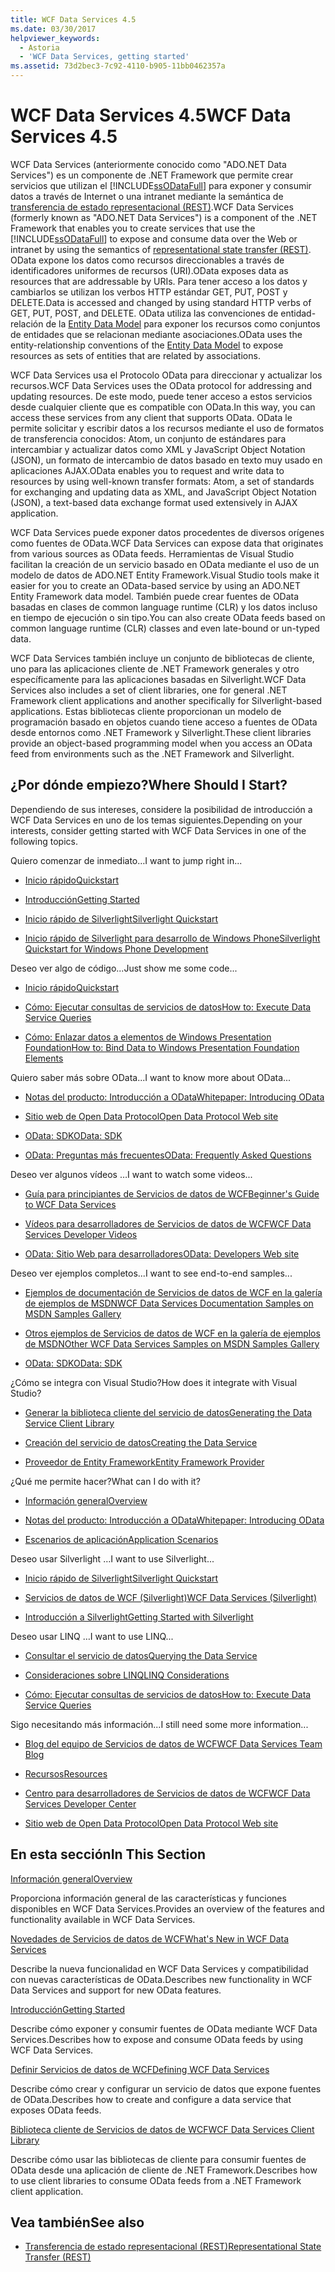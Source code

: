 ```yaml
---
title: WCF Data Services 4.5
ms.date: 03/30/2017
helpviewer_keywords:
  - Astoria
  - 'WCF Data Services, getting started'
ms.assetid: 73d2bec3-7c92-4110-b905-11bb0462357a
---
```

# <a name="wcf-data-services-45"></a><span data-ttu-id="f8c38-102">WCF Data Services 4.5</span><span class="sxs-lookup"><span data-stu-id="f8c38-102">WCF Data Services 4.5</span></span>

<span data-ttu-id="f8c38-103">WCF Data Services (anteriormente conocido como "ADO.NET Data Services") es un componente de .NET Framework que permite crear servicios que utilizan el [!INCLUDE[ssODataFull](../../../../includes/ssodatafull-md.md)] para exponer y consumir datos a través de Internet o una intranet mediante la semántica de [ transferencia de estado representacional (REST)](https://go.microsoft.com/fwlink/?LinkId=113919).</span><span class="sxs-lookup"><span data-stu-id="f8c38-103">WCF Data Services (formerly known as "ADO.NET Data Services") is a component of the .NET Framework that enables you to create services that use the [!INCLUDE[ssODataFull](../../../../includes/ssodatafull-md.md)] to expose and consume data over the Web or intranet by using the semantics of [representational state transfer (REST)](https://go.microsoft.com/fwlink/?LinkId=113919).</span></span> <span data-ttu-id="f8c38-104">OData expone los datos como recursos direccionables a través de identificadores uniformes de recursos (URI).</span><span class="sxs-lookup"><span data-stu-id="f8c38-104">OData exposes data as resources that are addressable by URIs.</span></span> <span data-ttu-id="f8c38-105">Para tener acceso a los datos y cambiarlos se utilizan los verbos HTTP estándar GET, PUT, POST y DELETE.</span><span class="sxs-lookup"><span data-stu-id="f8c38-105">Data is accessed and changed by using standard HTTP verbs of GET, PUT, POST, and DELETE.</span></span> <span data-ttu-id="f8c38-106">OData utiliza las convenciones de entidad-relación de la [Entity Data Model](../../../../docs/framework/data/adonet/entity-data-model.md) para exponer los recursos como conjuntos de entidades que se relacionan mediante asociaciones.</span><span class="sxs-lookup"><span data-stu-id="f8c38-106">OData uses the entity-relationship conventions of the [Entity Data Model](../../../../docs/framework/data/adonet/entity-data-model.md) to expose resources as sets of entities that are related by associations.</span></span>

<span data-ttu-id="f8c38-107">WCF Data Services usa el Protocolo OData para direccionar y actualizar los recursos.</span><span class="sxs-lookup"><span data-stu-id="f8c38-107">WCF Data Services uses the OData protocol for addressing and updating resources.</span></span> <span data-ttu-id="f8c38-108">De este modo, puede tener acceso a estos servicios desde cualquier cliente que es compatible con OData.</span><span class="sxs-lookup"><span data-stu-id="f8c38-108">In this way, you can access these services from any client that supports OData.</span></span> <span data-ttu-id="f8c38-109">OData le permite solicitar y escribir datos a los recursos mediante el uso de formatos de transferencia conocidos: Atom, un conjunto de estándares para intercambiar y actualizar datos como XML y JavaScript Object Notation (JSON), un formato de intercambio de datos basado en texto muy usado en aplicaciones AJAX.</span><span class="sxs-lookup"><span data-stu-id="f8c38-109">OData enables you to request and write data to resources by using well-known transfer formats: Atom, a set of standards for exchanging and updating data as XML, and JavaScript Object Notation (JSON), a text-based data exchange format used extensively in AJAX application.</span></span>

<span data-ttu-id="f8c38-110">WCF Data Services puede exponer datos procedentes de diversos orígenes como fuentes de OData.</span><span class="sxs-lookup"><span data-stu-id="f8c38-110">WCF Data Services can expose data that originates from various sources as OData feeds.</span></span> <span data-ttu-id="f8c38-111">Herramientas de Visual Studio facilitan la creación de un servicio basado en OData mediante el uso de un modelo de datos de ADO.NET Entity Framework.</span><span class="sxs-lookup"><span data-stu-id="f8c38-111">Visual Studio tools make it easier for you to create an OData-based service by using an ADO.NET Entity Framework data model.</span></span> <span data-ttu-id="f8c38-112">También puede crear fuentes de OData basadas en clases de common language runtime (CLR) y los datos incluso en tiempo de ejecución o sin tipo.</span><span class="sxs-lookup"><span data-stu-id="f8c38-112">You can also create OData feeds based on common language runtime (CLR) classes and even late-bound or un-typed data.</span></span>

<span data-ttu-id="f8c38-113">WCF Data Services también incluye un conjunto de bibliotecas de cliente, uno para las aplicaciones cliente de .NET Framework generales y otro específicamente para las aplicaciones basadas en Silverlight.</span><span class="sxs-lookup"><span data-stu-id="f8c38-113">WCF Data Services also includes a set of client libraries, one for general .NET Framework client applications and another specifically for Silverlight-based applications.</span></span> <span data-ttu-id="f8c38-114">Estas bibliotecas cliente proporcionan un modelo de programación basado en objetos cuando tiene acceso a fuentes de OData desde entornos como .NET Framework y Silverlight.</span><span class="sxs-lookup"><span data-stu-id="f8c38-114">These client libraries provide an object-based programming model when you access an OData feed from environments such as the .NET Framework and Silverlight.</span></span>

## <a name="where-should-i-start"></a><span data-ttu-id="f8c38-115">¿Por dónde empiezo?</span><span class="sxs-lookup"><span data-stu-id="f8c38-115">Where Should I Start?</span></span>

<span data-ttu-id="f8c38-116">Dependiendo de sus intereses, considere la posibilidad de introducción a WCF Data Services en uno de los temas siguientes.</span><span class="sxs-lookup"><span data-stu-id="f8c38-116">Depending on your interests, consider getting started with WCF Data Services in one of the following topics.</span></span>

<span data-ttu-id="f8c38-117">Quiero comenzar de inmediato…</span><span class="sxs-lookup"><span data-stu-id="f8c38-117">I want to jump right in...</span></span>

-   [<span data-ttu-id="f8c38-118">Inicio rápido</span><span class="sxs-lookup"><span data-stu-id="f8c38-118">Quickstart</span></span>](../../../../docs/framework/data/wcf/quickstart-wcf-data-services.md)

-   [<span data-ttu-id="f8c38-119">Introducción</span><span class="sxs-lookup"><span data-stu-id="f8c38-119">Getting Started</span></span>](../../../../docs/framework/data/wcf/getting-started-with-wcf-data-services.md)

-   [<span data-ttu-id="f8c38-120">Inicio rápido de Silverlight</span><span class="sxs-lookup"><span data-stu-id="f8c38-120">Silverlight Quickstart</span></span>](https://go.microsoft.com/fwlink/?LinkID=192782)

-   [<span data-ttu-id="f8c38-121">Inicio rápido de Silverlight para desarrollo de Windows Phone</span><span class="sxs-lookup"><span data-stu-id="f8c38-121">Silverlight Quickstart for Windows Phone Development</span></span>](https://go.microsoft.com/fwlink/?LinkID=214535)

<span data-ttu-id="f8c38-122">Deseo ver algo de código...</span><span class="sxs-lookup"><span data-stu-id="f8c38-122">Just show me some code...</span></span>

-   [<span data-ttu-id="f8c38-123">Inicio rápido</span><span class="sxs-lookup"><span data-stu-id="f8c38-123">Quickstart</span></span>](../../../../docs/framework/data/wcf/quickstart-wcf-data-services.md)

-   [<span data-ttu-id="f8c38-124">Cómo: Ejecutar consultas de servicios de datos</span><span class="sxs-lookup"><span data-stu-id="f8c38-124">How to: Execute Data Service Queries</span></span>](../../../../docs/framework/data/wcf/how-to-execute-data-service-queries-wcf-data-services.md)

-   [<span data-ttu-id="f8c38-125">Cómo: Enlazar datos a elementos de Windows Presentation Foundation</span><span class="sxs-lookup"><span data-stu-id="f8c38-125">How to: Bind Data to Windows Presentation Foundation Elements</span></span>](../../../../docs/framework/data/wcf/bind-data-to-wpf-elements-wcf-data-services.md)

<span data-ttu-id="f8c38-126">Quiero saber más sobre OData...</span><span class="sxs-lookup"><span data-stu-id="f8c38-126">I want to know more about OData...</span></span>

 -   [<span data-ttu-id="f8c38-127">Notas del producto: Introducción a OData</span><span class="sxs-lookup"><span data-stu-id="f8c38-127">Whitepaper: Introducing OData</span></span>](https://go.microsoft.com/fwlink/?LinkId=220867)

-   [<span data-ttu-id="f8c38-128">Sitio web de Open Data Protocol</span><span class="sxs-lookup"><span data-stu-id="f8c38-128">Open Data Protocol Web site</span></span>](https://go.microsoft.com/fwlink/?LinkID=184554)

-   [<span data-ttu-id="f8c38-129">OData: SDK</span><span class="sxs-lookup"><span data-stu-id="f8c38-129">OData: SDK</span></span>](https://go.microsoft.com/fwlink/?LinkID=185248)

-   [<span data-ttu-id="f8c38-130">OData: Preguntas más frecuentes</span><span class="sxs-lookup"><span data-stu-id="f8c38-130">OData: Frequently Asked Questions</span></span>](https://go.microsoft.com/fwlink/?LinkId=185867)

<span data-ttu-id="f8c38-131">Deseo ver algunos vídeos …</span><span class="sxs-lookup"><span data-stu-id="f8c38-131">I want to watch some videos...</span></span>

-   [<span data-ttu-id="f8c38-132">Guía para principiantes de Servicios de datos de WCF</span><span class="sxs-lookup"><span data-stu-id="f8c38-132">Beginner's Guide to WCF Data Services</span></span>](https://go.microsoft.com/fwlink/?LinkId=220864)

-   [<span data-ttu-id="f8c38-133">Vídeos para desarrolladores de Servicios de datos de WCF</span><span class="sxs-lookup"><span data-stu-id="f8c38-133">WCF Data Services Developer Videos</span></span>](https://go.microsoft.com/fwlink/?LinkId=220861)

-   [<span data-ttu-id="f8c38-134">OData: Sitio Web para desarrolladores</span><span class="sxs-lookup"><span data-stu-id="f8c38-134">OData: Developers Web site</span></span>](https://go.microsoft.com/fwlink/?LinkId=185866)

<span data-ttu-id="f8c38-135">Deseo ver ejemplos completos...</span><span class="sxs-lookup"><span data-stu-id="f8c38-135">I want to see end-to-end samples...</span></span>

-   [<span data-ttu-id="f8c38-136">Ejemplos de documentación de Servicios de datos de WCF en la galería de ejemplos de MSDN</span><span class="sxs-lookup"><span data-stu-id="f8c38-136">WCF Data Services Documentation Samples on MSDN Samples Gallery</span></span>](https://go.microsoft.com/fwlink/?LinkID=220865)

-   [<span data-ttu-id="f8c38-137">Otros ejemplos de Servicios de datos de WCF en la galería de ejemplos de MSDN</span><span class="sxs-lookup"><span data-stu-id="f8c38-137">Other WCF Data Services Samples on MSDN Samples Gallery</span></span>](https://go.microsoft.com/fwlink/?LinkId=220866)

-   [<span data-ttu-id="f8c38-138">OData: SDK</span><span class="sxs-lookup"><span data-stu-id="f8c38-138">OData: SDK</span></span>](https://go.microsoft.com/fwlink/?LinkID=185248)

<span data-ttu-id="f8c38-139">¿Cómo se integra con Visual Studio?</span><span class="sxs-lookup"><span data-stu-id="f8c38-139">How does it integrate with Visual Studio?</span></span>

-   [<span data-ttu-id="f8c38-140">Generar la biblioteca cliente del servicio de datos</span><span class="sxs-lookup"><span data-stu-id="f8c38-140">Generating the Data Service Client Library</span></span>](../../../../docs/framework/data/wcf/generating-the-data-service-client-library-wcf-data-services.md)

-   [<span data-ttu-id="f8c38-141">Creación del servicio de datos</span><span class="sxs-lookup"><span data-stu-id="f8c38-141">Creating the Data Service</span></span>](../../../../docs/framework/data/wcf/creating-the-data-service.md)

-   [<span data-ttu-id="f8c38-142">Proveedor de Entity Framework</span><span class="sxs-lookup"><span data-stu-id="f8c38-142">Entity Framework Provider</span></span>](../../../../docs/framework/data/wcf/entity-framework-provider-wcf-data-services.md)

<span data-ttu-id="f8c38-143">¿Qué me permite hacer?</span><span class="sxs-lookup"><span data-stu-id="f8c38-143">What can I do with it?</span></span>

-   [<span data-ttu-id="f8c38-144">Información general</span><span class="sxs-lookup"><span data-stu-id="f8c38-144">Overview</span></span>](../../../../docs/framework/data/wcf/wcf-data-services-overview.md)

-   [<span data-ttu-id="f8c38-145">Notas del producto: Introducción a OData</span><span class="sxs-lookup"><span data-stu-id="f8c38-145">Whitepaper: Introducing OData</span></span>](https://go.microsoft.com/fwlink/?LinkId=220867)

-   [<span data-ttu-id="f8c38-146">Escenarios de aplicación</span><span class="sxs-lookup"><span data-stu-id="f8c38-146">Application Scenarios</span></span>](../../../../docs/framework/data/wcf/application-scenarios-wcf-data-services.md)

<span data-ttu-id="f8c38-147">Deseo usar Silverlight …</span><span class="sxs-lookup"><span data-stu-id="f8c38-147">I want to use Silverlight...</span></span>

-   [<span data-ttu-id="f8c38-148">Inicio rápido de Silverlight</span><span class="sxs-lookup"><span data-stu-id="f8c38-148">Silverlight Quickstart</span></span>](https://go.microsoft.com/fwlink/?LinkID=192782)

-   [<span data-ttu-id="f8c38-149">Servicios de datos de WCF (Silverlight)</span><span class="sxs-lookup"><span data-stu-id="f8c38-149">WCF Data Services (Silverlight)</span></span>](https://go.microsoft.com/fwlink/?LinkID=143149)

-   [<span data-ttu-id="f8c38-150">Introducción a Silverlight</span><span class="sxs-lookup"><span data-stu-id="f8c38-150">Getting Started with Silverlight</span></span>](https://go.microsoft.com/fwlink/?LinkId=148366)

<span data-ttu-id="f8c38-151">Deseo usar LINQ …</span><span class="sxs-lookup"><span data-stu-id="f8c38-151">I want to use LINQ...</span></span>

-   [<span data-ttu-id="f8c38-152">Consultar el servicio de datos</span><span class="sxs-lookup"><span data-stu-id="f8c38-152">Querying the Data Service</span></span>](../../../../docs/framework/data/wcf/querying-the-data-service-wcf-data-services.md)

-   [<span data-ttu-id="f8c38-153">Consideraciones sobre LINQ</span><span class="sxs-lookup"><span data-stu-id="f8c38-153">LINQ Considerations</span></span>](../../../../docs/framework/data/wcf/linq-considerations-wcf-data-services.md)

-   [<span data-ttu-id="f8c38-154">Cómo: Ejecutar consultas de servicios de datos</span><span class="sxs-lookup"><span data-stu-id="f8c38-154">How to: Execute Data Service Queries</span></span>](../../../../docs/framework/data/wcf/how-to-execute-data-service-queries-wcf-data-services.md)

<span data-ttu-id="f8c38-155">Sigo necesitando más información...</span><span class="sxs-lookup"><span data-stu-id="f8c38-155">I still need some more information...</span></span>

-   [<span data-ttu-id="f8c38-156">Blog del equipo de Servicios de datos de WCF</span><span class="sxs-lookup"><span data-stu-id="f8c38-156">WCF Data Services Team Blog</span></span>](https://go.microsoft.com/fwlink/?LinkID=150511)

-   [<span data-ttu-id="f8c38-157">Recursos</span><span class="sxs-lookup"><span data-stu-id="f8c38-157">Resources</span></span>](../../../../docs/framework/data/wcf/wcf-data-services-resources.md)

-   [<span data-ttu-id="f8c38-158">Centro para desarrolladores de Servicios de datos de WCF</span><span class="sxs-lookup"><span data-stu-id="f8c38-158">WCF Data Services Developer Center</span></span>](https://go.microsoft.com/fwlink/?LinkId=220868)

-   [<span data-ttu-id="f8c38-159">Sitio web de Open Data Protocol</span><span class="sxs-lookup"><span data-stu-id="f8c38-159">Open Data Protocol Web site</span></span>](https://go.microsoft.com/fwlink/?LinkID=184554)

## <a name="in-this-section"></a><span data-ttu-id="f8c38-160">En esta sección</span><span class="sxs-lookup"><span data-stu-id="f8c38-160">In This Section</span></span>

 [<span data-ttu-id="f8c38-161">Información general</span><span class="sxs-lookup"><span data-stu-id="f8c38-161">Overview</span></span>](../../../../docs/framework/data/wcf/wcf-data-services-overview.md)

 <span data-ttu-id="f8c38-162">Proporciona información general de las características y funciones disponibles en WCF Data Services.</span><span class="sxs-lookup"><span data-stu-id="f8c38-162">Provides an overview of the features and functionality available in WCF Data Services.</span></span>

 [<span data-ttu-id="f8c38-163">Novedades de Servicios de datos de WCF</span><span class="sxs-lookup"><span data-stu-id="f8c38-163">What's New in WCF Data Services</span></span>](https://msdn.microsoft.com/library/cf22cad5-b8d9-472b-8d7c-b863b64eaae8)

 <span data-ttu-id="f8c38-164">Describe la nueva funcionalidad en WCF Data Services y compatibilidad con nuevas características de OData.</span><span class="sxs-lookup"><span data-stu-id="f8c38-164">Describes new functionality in WCF Data Services and support for new OData features.</span></span>

 [<span data-ttu-id="f8c38-165">Introducción</span><span class="sxs-lookup"><span data-stu-id="f8c38-165">Getting Started</span></span>](../../../../docs/framework/data/wcf/getting-started-with-wcf-data-services.md)

 <span data-ttu-id="f8c38-166">Describe cómo exponer y consumir fuentes de OData mediante WCF Data Services.</span><span class="sxs-lookup"><span data-stu-id="f8c38-166">Describes how to expose and consume OData feeds by using WCF Data Services.</span></span>

 [<span data-ttu-id="f8c38-167">Definir Servicios de datos de WCF</span><span class="sxs-lookup"><span data-stu-id="f8c38-167">Defining WCF Data Services</span></span>](../../../../docs/framework/data/wcf/defining-wcf-data-services.md)

 <span data-ttu-id="f8c38-168">Describe cómo crear y configurar un servicio de datos que expone fuentes de OData.</span><span class="sxs-lookup"><span data-stu-id="f8c38-168">Describes how to create and configure a data service that exposes OData feeds.</span></span>

 [<span data-ttu-id="f8c38-169">Biblioteca cliente de Servicios de datos de WCF</span><span class="sxs-lookup"><span data-stu-id="f8c38-169">WCF Data Services Client Library</span></span>](../../../../docs/framework/data/wcf/wcf-data-services-client-library.md)

 <span data-ttu-id="f8c38-170">Describe cómo usar las bibliotecas de cliente para consumir fuentes de OData desde una aplicación de cliente de .NET Framework.</span><span class="sxs-lookup"><span data-stu-id="f8c38-170">Describes how to use client libraries to consume OData feeds from a .NET Framework client application.</span></span>

## <a name="see-also"></a><span data-ttu-id="f8c38-171">Vea también</span><span class="sxs-lookup"><span data-stu-id="f8c38-171">See also</span></span>

- [<span data-ttu-id="f8c38-172">Transferencia de estado representacional (REST)</span><span class="sxs-lookup"><span data-stu-id="f8c38-172">Representational State Transfer (REST)</span></span>](https://go.microsoft.com/fwlink/?LinkId=113919)
